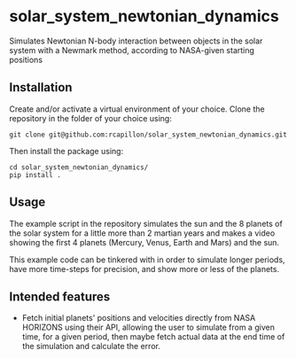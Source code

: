# solar_system_newtonian_dynamics
Simulates Newtonian N-body interaction between objects in the solar system with a Newmark method, according to NASA-given starting positions

## Installation

Create and/or activate a virtual environment of your choice. Clone the repository in the folder of your choice using:
```
git clone git@github.com:rcapillon/solar_system_newtonian_dynamics.git
```
Then install the package using:
```
cd solar_system_newtonian_dynamics/
pip install .
```

## Usage
The example script in the repository simulates the sun and the 8 planets of the solar system for a little more than
2 martian years and makes a video showing the first 4 planets (Mercury, Venus, Earth and Mars) and the sun.

This example code can be tinkered with in order to simulate longer periods, have more time-steps for precision, 
and show more or less of the planets.

## Intended features
- Fetch initial planets' positions and velocities directly from NASA HORIZONS using their API, allowing the user to
simulate from a given time, for a given period, then maybe fetch actual data at the end time of the simulation and 
calculate the error.